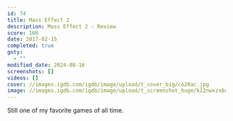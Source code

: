 ```yaml
---
id: 74
title: Mass Effect 2
description: Mass Effect 2 - Review
score: 100
date: 2017-02-15
completed: true
goty:
  - ""
modified_date: 2024-08-16
screenshots: []
videos: []
cover: //images.igdb.com/igdb/image/upload/t_cover_big/co20ac.jpg
image: //images.igdb.com/igdb/image/upload/t_screenshot_huge/k22nwxzx6eb4ek7xbjps.jpg
---
```

Still one of my favorite games of all time.